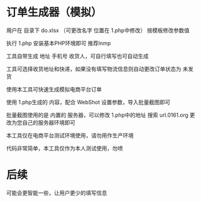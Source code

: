 # 订单生成器（模拟）

用户在 目录下 do.xlsx （可更改名字 位置在 1.php中修改） 按模板修改参数值

执行 1.php 安装基本PHP环境即可 推荐lnmp

工具自带生成 地址 手机号 收货人，可自行填写也可自动生成

工具可选择收货地址和快递，如果没有填写物流信息则自动更改订单状态为 未发货

使用本工具可快速生成模拟电商平台订单

使用 1.php生成的 内容，配合 WebShot 设置参数，导入批量截图即可

批量截图使用的是 内置的 服务器，可以修改 1.php中的地址 搜索 url.0161.org 更改为您自己的服务器环境即可

本工具仅在电商平台测试环境使用，请勿用作生产环境

代码非常简单，本工具仅作为本人测试使用，勿喷

# 后续
可能会更智能一些，让用户更少的填写信息